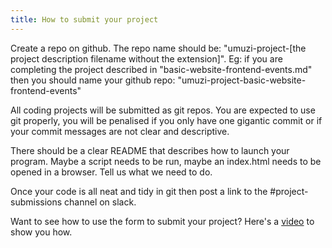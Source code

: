 ```yaml
---
title: How to submit your project
---
```


Create a repo on github. The repo name should be:
"umuzi-project-[the project description filename without the extension]". Eg: if you are completing the project described in "basic-website-frontend-events.md" then you should name your github repo: "umuzi-project-basic-website-frontend-events"

All coding projects will be submitted as git repos. You are expected to use git properly, you will be penalised if you only have one gigantic commit or if your commit messages are not clear and descriptive.

There should be a clear README that describes how to launch your program. Maybe a script needs to be run, maybe an index.html needs to be opened in a browser. Tell us what we need to do.

Once your code is all neat and tidy in git then post a link to the #project-submissions channel on slack.

Want to see how to use the form to submit your project?
Here's a [video](https://youtu.be/XVbbYfbTMRM) to show you how.
